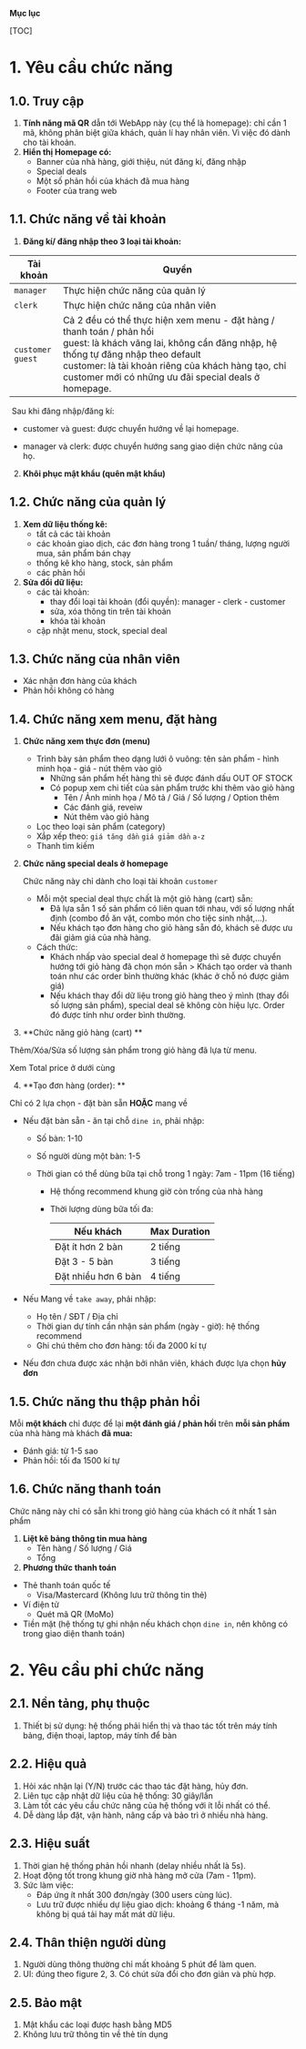 **Mục lục**

[TOC]

# 1. Yêu cầu chức năng

## 1.0. Truy cập

1. **Tính năng mã QR** dẫn tới WebApp này (cụ thể là homepage): chỉ cần 1 mã, không phân biệt giữa khách, quản lí hay nhân viên. Vì việc đó dành cho tài khoản.
2. **Hiển thị Homepage có:**
   - Banner của nhà hàng, giới thiệu, nút đăng kí, đăng nhập
   - Special deals 
   - Một số phản hồi của khách đã mua hàng
   - Footer của trang web

## 1.1. Chức năng về tài khoản

1. **Đăng kí/ đăng nhập theo 3 loại tài khoản:**

| Tài khoản               | Quyền                                                        |
| ----------------------- | ------------------------------------------------------------ |
| `manager`               | Thực hiện chức năng của quản lý                              |
| `clerk`                 | Thực hiện chức năng của nhân viên                            |
| `customer` <br> `guest` | Cả 2 đều có thể thực hiện xem menu - đặt hàng / thanh toán / phản hồi <br>guest: là khách vãng lai, không cần đăng nhập, hệ thống tự đăng nhập theo default <br>customer: là tài khoản riêng của khách hàng tạo, chỉ customer mới có những ưu đãi special deals ở homepage. |

​	Sau khi đăng nhập/đăng kí:

- customer và guest: được chuyển hướng về lại homepage.

- manager và clerk: được chuyển hướng sang giao diện chức năng của họ.



2. **Khôi phục mật khẩu (quên mật khẩu)**

## 1.2. Chức năng của quản lý

1. **Xem dữ liệu thống kê:** 
   - tất cả các tài khoản
   - các khoản giao dịch, các đơn hàng trong 1 tuần/ tháng, lượng người mua, sản phẩm bán chạy
   - thống kê kho hàng, stock, sản phẩm
   - các phản hồi
2. **Sửa đổi dữ liệu:** 
   - các tài khoản: 
     - thay đổi loại tài khoản (đổi quyền): manager - clerk - customer
     - sửa, xóa thông tin trên tài khoản
     - khóa tài khoản
   - cập nhật menu, stock, special deal

## 1.3. Chức năng của nhân viên

- Xác nhận đơn hàng của khách
- Phản hồi không có hàng

## 1.4. Chức năng xem menu, đặt hàng

1. **Chức năng xem thực đơn (menu)**
  
   - Trình bày sản phẩm theo dạng lưới ô vuông: tên sản phẩm - hình minh họa - giá - nút thêm vào giỏ
     - Những sản phẩm hết hàng thì sẽ được đánh dấu OUT OF STOCK
     - Có popup xem chi tiết của sản phẩm trước khi thêm vào giỏ hàng
       - Tên  / Ảnh minh họa / Mô tả / Giá / Số lượng / Option thêm
       - Các đánh giá, reveiw
       - Nút thêm vào giỏ hàng
   - Lọc theo loại sản phẩm (category)
   - Xắp xếp theo: `giá tăng dần`  `giá giảm dần`  `a-z`
   - Thanh tìm kiếm
   
2. **Chức năng special deals ở homepage**

   Chức năng này chỉ dành cho loại tài khoản `customer`

   - Mỗi một special deal thực chất là một giỏ hàng (cart) sẵn:
      - Đã lựa sẵn 1 số sản phẩm có liên quan tới nhau, với số lượng nhất định (combo đồ ăn vặt, combo món cho tiệc sinh nhật,...).
      - Nếu khách tạo đơn hàng cho giỏ hàng sẵn đó, khách sẽ được ưu đãi giảm giá của nhà hàng.
   - Cách thức: 
      - Khách nhấp vào special deal ở homepage thì sẽ được chuyển hướng tới giỏ hàng đã chọn món sẵn > Khách tạo order và thanh toán như các order bình thường khác (khác ở chỗ nó được giảm giá)
      - Nếu khách thay đổi dữ liệu trong giỏ hàng theo ý mình (thay đổi số lượng sản phẩm), special deal sẽ không còn hiệu lực. Order đó được tính như order bình thường.

3. **Chức năng giỏ hàng (cart)   **

Thêm/Xóa/Sửa số lượng sản phẩm trong giỏ hàng đã lựa từ menu.

Xem Total price ở dưới cùng

4. **Tạo đơn hàng (order): **

Chỉ có 2 lựa chọn -  đặt bàn sẵn **HOẶC** mang về

- Nếu đặt bàn sẵn - ăn tại chỗ `dine in`, phải nhập:

   - Số bàn: 1-10

   - Số người dùng một bàn: 1-5

   - Thời gian có thể dùng bữa tại chỗ trong 1 ngày: 7am - 11pm (16 tiếng)

      - Hệ thống recommend khung giờ còn trống của nhà hàng

      - Thời lượng dùng bữa tối đa: 

         | Nếu khách           | Max Duration |
         | ------------------- | ------------ |
         | Đặt ít hơn 2 bàn    | 2 tiếng      |
         | Đặt 3 - 5 bàn       | 3 tiếng      |
         | Đặt nhiều hơn 6 bàn | 4 tiếng      |

- Nếu Mang về `take away`, phải nhập:
  - Họ tên / SĐT / Địa chỉ 
  - Thời gian dự tính cần nhận sản phẩm (ngày - giờ): hệ thống recommend
  - Ghi chú thêm cho đơn hàng: tối đa 2000 kí tự
  
- Nếu đơn chưa được xác nhận bởi nhân viên, khách được lựa chọn **hủy đơn**

## 1.5. Chức năng thu thập phản hồi

Mỗi **một khách** chỉ được để lại **một đánh giá / phản hồi** trên **mỗi sản phẩm** của nhà hàng mà khách **đã mua:**

- Đánh giá: từ 1-5 sao
- Phản hồi: tối đa 1500 kí tự

## 1.6. Chức năng thanh toán

Chức năng này chỉ có sẵn khi trong giỏ hàng của khách có ít nhất 1 sản phẩm

1. **Liệt kê bảng thông tin mua hàng**
   - Tên hàng / Số lượng / Giá
   - Tổng
2. **Phương thức thanh toán**

- Thẻ thanh toán quốc tế
  - Visa/Mastercard (Không lưu trữ thông tin thẻ)
- Ví điện tử
  - Quét mã QR (MoMo)
- Tiền mặt (hệ thống tự ghi nhận nếu khách chọn `dine in`, nên không có trong giao diện thanh toán)

# 2. Yêu cầu phi chức năng

## 2.1. Nền tảng, phụ thuộc

1. Thiết bị sử dụng: hệ thống phải hiển thị và thao tác tốt trên máy tính bảng, điện thoại, laptop, máy tính để bàn

## 2.2. Hiệu quả

1. Hỏi xác nhận lại (Y/N) trước các thao tác đặt hàng, hủy đơn.
2. Liên tục cập nhật dữ liệu của hệ thống: 30 giây/lần
3. Làm tốt các yêu cầu chức năng của hệ thống với ít lỗi nhất có thể.
4. Dễ dàng lắp đặt, vận hành, nâng cấp và bảo trì ở nhiều nhà hàng.

## 2.3. Hiệu suất

1. Thời gian hệ thống phản hồi nhanh (delay nhiều nhất là 5s).
2. Hoạt động tốt trong khung giờ nhà hàng mở cửa (7am - 11pm).
3. Sức làm việc: 
   - Đáp ứng ít nhất 300 đơn/ngày (300 users cùng lúc).
   - Lưu trữ được nhiều dự liệu giao dịch: khoảng 6 tháng -1 năm, mà không bị quá tải hay mất mát dữ liệu.

## 2.4. Thân thiện người dùng

1. Người dùng thông thường chỉ mất khoảng 5 phút để làm quen.
2. UI: đúng theo figure 2, 3. Có chút sửa đổi cho đơn giản và phù hợp.

## 2.5. Bảo mật

1. Mật khẩu các loại được hash bằng MD5
2. Không lưu trữ thông tin về thẻ tín dụng

